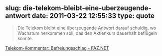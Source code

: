 slug: die-telekom-bleibt-eine-uberzeugende-antwort
date: 2011-03-22 12:55:33
type: quote
---

> Die Telekom bleibt eine überzeugende Antwort darauf schuldig, wo Wachstum herkommen soll, das den Aktienkurs dauerhaft beflügeln könnte.

[Telekom-Kommentar: Befreiungsschlag - FAZ.NET](http://www.faz.net/s/RubD16E1F55D21144C4AE3F9DDF52B6E1D9/Doc~EF0D497A144DF47558FDCC31396C62718~ATpl~Ecommon~Scontent.html)
